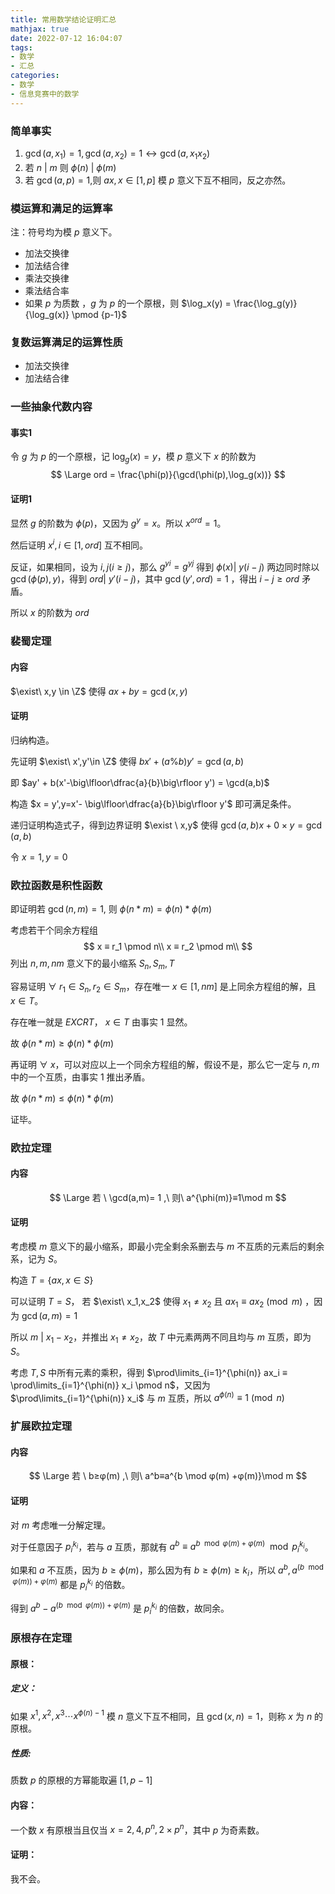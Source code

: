```yaml
---
title: 常用数学结论证明汇总
mathjax: true
date: 2022-07-12 16:04:07
tags:
- 数学
- 汇总
categories:
- 数学
- 信息竞赛中的数学
---
```


### 简单事实

1. $\gcd(a,x_1)=1,\gcd(a,x_2)=1 \leftrightarrow \gcd(a,x_1x_2)$
2. 若 $n\ |\ m$ 则 $\phi(n)\ |\ \phi(m)$
3. 若 $\gcd(a,p)=1$,则 $ax,x \in [1,p]$ 模 $p$ 意义下互不相同，反之亦然。

###  模运算和满足的运算率

注：符号均为模 $p$ 意义下。

- 加法交换律
- 加法结合律
- 乘法交换律
- 乘法结合率
- 如果 $p$ 为质数 ，$g$ 为 $p$ 的一个原根，则 $\log_x(y) = \frac{\log_g(y)}{\log_g(x)} \pmod {p-1}$

### 复数运算满足的运算性质

- 加法交换律
- 加法结合律

### 一些抽象代数内容

#### 事实1

令 $g$ 为 $p$ 的一个原根，记 $\log_g(x) = y$，模 $p$ 意义下 $x$ 的阶数为 
$$
\Large ord = \frac{\phi(p)}{\gcd(\phi(p),\log_g(x))}
$$

#### 证明1

 显然 $g$ 的阶数为 $\phi(p)$，又因为 $g^y = x$。所以 $x^{ord} = 1$。

然后证明 $x^i,i \in [1,ord]$ 互不相同。

反证，如果相同，设为 $i,j(i\ge j)$，那么 $g^{yi} = g^{yj}$ 得到 $\phi(x) |\ y(i-j)$ 两边同时除以 $\gcd(\phi(p),y)$，得到 $ord |\ y'(i-j)$，其中 $\gcd(y',ord) = 1$ ，得出 $i-j \ge ord$ 矛盾。

所以 $x$ 的阶数为 $ord$

### 裴蜀定理

#### 内容

$\exist\  x,y \in \Z$ 使得 $ax+by=\gcd(x,y)$

#### 证明

归纳构造。

先证明 $\exist\ x',y'\in \Z$ 使得 $bx'+(a\%b)y' = \gcd(a,b)$

即 $ay' + b(x'-\big\lfloor\dfrac{a}{b}\big\rfloor y') = \gcd(a,b)$

构造 $x = y',y=x'- \big\lfloor\dfrac{a}{b}\big\rfloor y'$ 即可满足条件。

递归证明构造式子，得到边界证明 $\exist \ x,y$ 使得 $\gcd(a,b)x + 0 \times y =\gcd(a,b)$

令 $x=1,y=0$

### 欧拉函数是积性函数

 即证明若 $\gcd(n,m) =1,$ 则  $\phi(n*m) = \phi(n) *\phi(m)$

考虑若干个同余方程组 
$$
x ≡ r_1 \pmod n\\
x ≡ r_2 \pmod m\\
$$
列出 $n,m,nm$ 意义下的最小缩系 $S_n,S_m,T$

容易证明 $\forall\ r_1\in S_n, r_2 \in S_m$，存在唯一 $x \in [1,nm]$ 是上同余方程组的解，且 $x \in T$。

存在唯一就是 $EXCRT$， $x\in T$ 由事实 1 显然。

故 $\phi(n*m) \ge \phi(n) *\phi(m)$

再证明 $\forall\ x$，可以对应以上一个同余方程组的解，假设不是，那么它一定与 $n,m$ 中的一个互质，由事实 1 推出矛盾。

故 $\phi(n*m) \le \phi(n) *\phi(m)$

证毕。

### 欧拉定理

#### 内容

$$
\Large 若 \ \gcd(a,m)= 1 ,\ 则\  a^{\phi(m)}≡1\mod m
$$

#### 证明

考虑模 $m$ 意义下的最小缩系，即最小完全剩余系删去与 $m$ 不互质的元素后的剩余系，记为 $S$。

构造 $T = \{ax,x \in S\}$

可以证明 $T=S$， 若 $\exist\ x_1,x_2$ 使得 $x_1\neq x_2$ 且 $ax_1 ≡ ax_2 \pmod m$ ，因为 $\gcd(a,m)=1$

所以 $m\ |\ x_1 - x_2$，并推出 $x_1 \neq x_2$，故 $T$ 中元素两两不同且均与 $m$ 互质，即为 $S$。

考虑 $T,S$ 中所有元素的乘积，得到 $\prod\limits_{i=1}^{\phi(n)} ax_i ≡ \prod\limits_{i=1}^{\phi(n)} x_i \pmod n$，又因为 $\prod\limits_{i=1}^{\phi(n)} x_i$ 与 $m$ 互质，所以 $a^{\phi(n)} ≡ 1\pmod n$

### 扩展欧拉定理

#### 内容

$$
\Large 若 \ b≥φ(m) ,\ 则\  a^b≡a^{b \mod φ(m) +φ(m)}\mod m
$$



#### 证明

对 $m$ 考虑唯一分解定理。

对于任意因子 $p_i^{k_i}$，若与 $a$ 互质，那就有 $a^b≡a^{b \mod φ(m) +φ(m)}\mod p^{k_i}_i$。

如果和 $a$ 不互质，因为  $b\ge \phi(m)$，那么因为有 $b\ge \phi(m)\ge k_i$，所以 $a^b,a^{(b \mod φ(m)) +φ(m)}$ 都是 $p^{k_i}_i$ 的倍数。

得到 $a^b - a^{(b \mod φ(m)) +φ(m)}$ 是 $p_i^{k_i}$ 的倍数，故同余。

### 原根存在定理

#### 原根：



##### 定义：

如果 $x^1,x^2,x^3 \cdots x^{\phi(n)-1}$ 模 $n$ 意义下互不相同，且 $\gcd(x,n)=1$，则称 $x$ 为 $n$ 的原根。

##### 性质:

质数 $p$ 的原根的方幂能取遍 $[1,p-1]$

#### 内容：

一个数 $x$ 有原根当且仅当 $x= 2,4,p^n,2\times p^n$，其中 $p$ 为奇素数。

#### 证明：

我不会。

